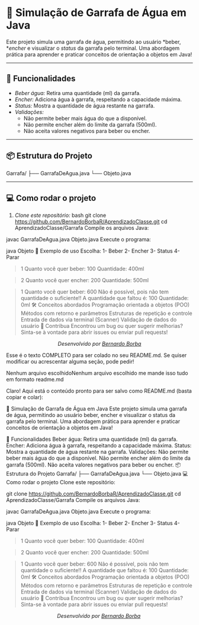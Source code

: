 # 🧴 Simulação de Garrafa de Água em Java

Este projeto simula uma garrafa de água, permitindo ao usuário *beber, **encher* e visualizar o *status* da garrafa pelo terminal. Uma abordagem prática para aprender e praticar conceitos de orientação a objetos em Java!

---

## 🚀 Funcionalidades

- *Beber água:* Retira uma quantidade (ml) da garrafa.
- *Encher:* Adiciona água à garrafa, respeitando a capacidade máxima.
- *Status:* Mostra a quantidade de água restante na garrafa.
- *Validações:*  
  - Não permite beber mais água do que a disponível.
  - Não permite encher além do limite da garrafa (500ml).
  - Não aceita valores negativos para beber ou encher.

---

## 📦 Estrutura do Projeto
Garrafa/
├── GarrafaDeAgua.java
└── Objeto.java


---

## 💻 Como rodar o projeto

1. *Clone este repositório:*
   bash
   git clone https://github.com/BernardoBorbaR/AprendizadoClasse.git
   cd AprendizadoClasse/Garrafa
Compile os arquivos Java:

javac GarrafaDeAgua.java Objeto.java
Execute o programa:

java Objeto
📝 Exemplo de uso
Escolha: 
 1- Beber
 2- Encher
 3- Status
 4- Parar

> 1
Quanto você quer beber: 
> 100
Quantidade: 400ml

> 2
Quanto você quer encher: 
> 200
Quantidade: 500ml

> 1
Quanto você quer beber: 
> 600
Não é possível, pois não tem quantidade o suficiente!!
A quantidade que faltou é: 100
Quantidade: 0ml
🛠 Conceitos abordados
Programação orientada a objetos (POO)
Métodos com retorno e parâmetros
Estruturas de repetição e controle
Entrada de dados via terminal (Scanner)
Validação de dados do usuário
🤝 Contribua
Encontrou um bug ou quer sugerir melhorias? Sinta-se à vontade para abrir issues ou enviar pull requests!

<p align="center"> <i>Desenvolvido por <a href="https://github.com/BernardoBorbaR">Bernardo Borba</a></i> </p> 
Esse é o texto COMPLETO para ser colado no seu README.md.
Se quiser modificar ou acrescentar alguma seção, pode pedir!

Nenhum arquivo escolhidoNenhum arquivo escolhido
me mande isso tudo em formato readme.md

Claro!
Aqui está o conteúdo pronto para ser salvo como README.md (basta copiar e colar):

🧴 Simulação de Garrafa de Água em Java
Este projeto simula uma garrafa de água, permitindo ao usuário beber, encher e visualizar o status da garrafa pelo terminal. Uma abordagem prática para aprender e praticar conceitos de orientação a objetos em Java!

🚀 Funcionalidades
Beber água: Retira uma quantidade (ml) da garrafa.
Encher: Adiciona água à garrafa, respeitando a capacidade máxima.
Status: Mostra a quantidade de água restante na garrafa.
Validações:
Não permite beber mais água do que a disponível.
Não permite encher além do limite da garrafa (500ml).
Não aceita valores negativos para beber ou encher.
📦 Estrutura do Projeto
Garrafa/
├── GarrafaDeAgua.java
└── Objeto.java
💻 Como rodar o projeto
Clone este repositório:

git clone https://github.com/BernardoBorbaR/AprendizadoClasse.git
cd AprendizadoClasse/Garrafa
Compile os arquivos Java:

javac GarrafaDeAgua.java Objeto.java
Execute o programa:

java Objeto
📝 Exemplo de uso
Escolha: 
 1- Beber
 2- Encher
 3- Status
 4- Parar

> 1
Quanto você quer beber: 
> 100
Quantidade: 400ml

> 2
Quanto você quer encher: 
> 200
Quantidade: 500ml

> 1
Quanto você quer beber: 
> 600
Não é possível, pois não tem quantidade o suficiente!!
A quantidade que faltou é: 100
Quantidade: 0ml
🛠 Conceitos abordados
Programação orientada a objetos (POO)
Métodos com retorno e parâmetros
Estruturas de repetição e controle
Entrada de dados via terminal (Scanner)
Validação de dados do usuário
🤝 Contribua
Encontrou um bug ou quer sugerir melhorias? Sinta-se à vontade para abrir issues ou enviar pull requests!

<p align="center"> <i>Desenvolvido por <a href="https://github.com/BernardoBorbaR">Bernardo Borba</a></i> </p>
